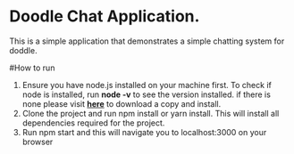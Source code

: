 # Doodle Chat Application.
This is a simple application that demonstrates a simple chatting system for doddle. 

#How to run

1. Ensure you have node.js installed on your machine first. To check if node is installed, run **node -v** to see the version installed. if there is none please visit **[here](https://node.js.org/en/downloads)** to download a copy and install.
2. Clone the project and run npm install or yarn install. This will install all dependencies required for the project.
3. Run npm start and this will navigate you to localhost:3000 on your browser



